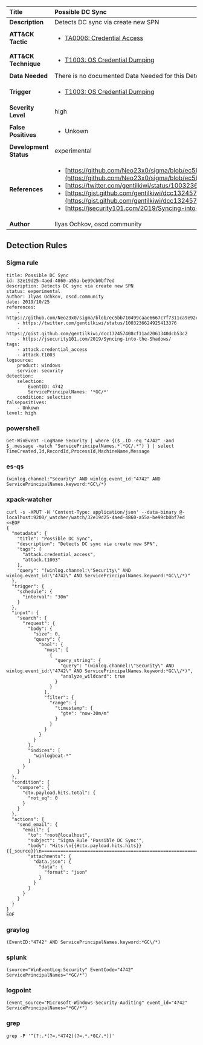 | Title                    | Possible DC Sync       |
|:-------------------------|:------------------|
| **Description**          | Detects DC sync via create new SPN |
| **ATT&amp;CK Tactic**    |  <ul><li>[TA0006: Credential Access](https://attack.mitre.org/tactics/TA0006)</li></ul>  |
| **ATT&amp;CK Technique** | <ul><li>[T1003: OS Credential Dumping](https://attack.mitre.org/techniques/T1003)</li></ul>  |
| **Data Needed**          |  There is no documented Data Needed for this Detection Rule yet  |
| **Trigger**              | <ul><li>[T1003: OS Credential Dumping](../Triggers/T1003.md)</li></ul>  |
| **Severity Level**       | high |
| **False Positives**      | <ul><li>Unkown</li></ul>  |
| **Development Status**   | experimental |
| **References**           | <ul><li>[https://github.com/Neo23x0/sigma/blob/ec5bb710499caae6667c7f7311ca9e92c03b9039/rules/windows/builtin/win_dcsync.yml](https://github.com/Neo23x0/sigma/blob/ec5bb710499caae6667c7f7311ca9e92c03b9039/rules/windows/builtin/win_dcsync.yml)</li><li>[https://twitter.com/gentilkiwi/status/1003236624925413376](https://twitter.com/gentilkiwi/status/1003236624925413376)</li><li>[https://gist.github.com/gentilkiwi/dcc132457408cf11ad2061340dcb53c2](https://gist.github.com/gentilkiwi/dcc132457408cf11ad2061340dcb53c2)</li><li>[https://jsecurity101.com/2019/Syncing-into-the-Shadows/](https://jsecurity101.com/2019/Syncing-into-the-Shadows/)</li></ul>  |
| **Author**               | Ilyas Ochkov, oscd.community |


## Detection Rules

### Sigma rule

```
title: Possible DC Sync
id: 32e19d25-4aed-4860-a55a-be99cb0bf7ed
description: Detects DC sync via create new SPN
status: experimental
author: Ilyas Ochkov, oscd.community
date: 2019/10/25
references:
    - https://github.com/Neo23x0/sigma/blob/ec5bb710499caae6667c7f7311ca9e92c03b9039/rules/windows/builtin/win_dcsync.yml
    - https://twitter.com/gentilkiwi/status/1003236624925413376
    - https://gist.github.com/gentilkiwi/dcc132457408cf11ad2061340dcb53c2
    - https://jsecurity101.com/2019/Syncing-into-the-Shadows/
tags:
    - attack.credential_access
    - attack.t1003
logsource:
    product: windows
    service: security
detection:
    selection:
        EventID: 4742
        ServicePrincipalNames: '*GC/*'
    condition: selection
falsepositives:
    - Unkown
level: high

```





### powershell
    
```
Get-WinEvent -LogName Security | where {($_.ID -eq "4742" -and $_.message -match "ServicePrincipalNames.*.*GC/.*") } | select TimeCreated,Id,RecordId,ProcessId,MachineName,Message
```


### es-qs
    
```
(winlog.channel:"Security" AND winlog.event_id:"4742" AND ServicePrincipalNames.keyword:*GC\/*)
```


### xpack-watcher
    
```
curl -s -XPUT -H 'Content-Type: application/json' --data-binary @- localhost:9200/_watcher/watch/32e19d25-4aed-4860-a55a-be99cb0bf7ed <<EOF
{
  "metadata": {
    "title": "Possible DC Sync",
    "description": "Detects DC sync via create new SPN",
    "tags": [
      "attack.credential_access",
      "attack.t1003"
    ],
    "query": "(winlog.channel:\"Security\" AND winlog.event_id:\"4742\" AND ServicePrincipalNames.keyword:*GC\\/*)"
  },
  "trigger": {
    "schedule": {
      "interval": "30m"
    }
  },
  "input": {
    "search": {
      "request": {
        "body": {
          "size": 0,
          "query": {
            "bool": {
              "must": [
                {
                  "query_string": {
                    "query": "(winlog.channel:\"Security\" AND winlog.event_id:\"4742\" AND ServicePrincipalNames.keyword:*GC\\/*)",
                    "analyze_wildcard": true
                  }
                }
              ],
              "filter": {
                "range": {
                  "timestamp": {
                    "gte": "now-30m/m"
                  }
                }
              }
            }
          }
        },
        "indices": [
          "winlogbeat-*"
        ]
      }
    }
  },
  "condition": {
    "compare": {
      "ctx.payload.hits.total": {
        "not_eq": 0
      }
    }
  },
  "actions": {
    "send_email": {
      "email": {
        "to": "root@localhost",
        "subject": "Sigma Rule 'Possible DC Sync'",
        "body": "Hits:\n{{#ctx.payload.hits.hits}}{{_source}}\n================================================================================\n{{/ctx.payload.hits.hits}}",
        "attachments": {
          "data.json": {
            "data": {
              "format": "json"
            }
          }
        }
      }
    }
  }
}
EOF

```


### graylog
    
```
(EventID:"4742" AND ServicePrincipalNames.keyword:*GC\/*)
```


### splunk
    
```
(source="WinEventLog:Security" EventCode="4742" ServicePrincipalNames="*GC/*")
```


### logpoint
    
```
(event_source="Microsoft-Windows-Security-Auditing" event_id="4742" ServicePrincipalNames="*GC/*")
```


### grep
    
```
grep -P '^(?:.*(?=.*4742)(?=.*.*GC/.*))'
```



